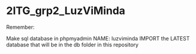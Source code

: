 # 2ITG_grp2_LuzViMinda

Remember:

Make sql database in phpmyadmin 
NAME: luzviminda
IMPORT the LATEST database that will be in the db folder in this repository

